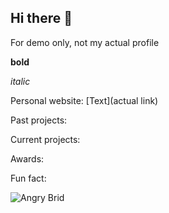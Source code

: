 ## Hi there 👋

For demo only, not my actual profile 

**bold**

*italic*

Personal website: [Text](actual link)

Past projects:

Current projects:

Awards:

Fun fact: 

![Angry Brid](https://github.com/cathymonkey1/cathymonkey1/blob/main/22791743223944_.pic_hd.jpg)

<!--
**cathymonkey1/cathymonkey1** is a ✨ _special_ ✨ repository because its `README.md` (this file) appears on your GitHub profile.

Here are some ideas to get you started:

- 🔭 I’m currently working on ...
- 🌱 I’m currently learning ...
- 👯 I’m looking to collaborate on ...
- 🤔 I’m looking for help with ...
- 💬 Ask me about ...
- 📫 How to reach me: ...
- 😄 Pronouns: ...
- ⚡ Fun fact: ...
-->
